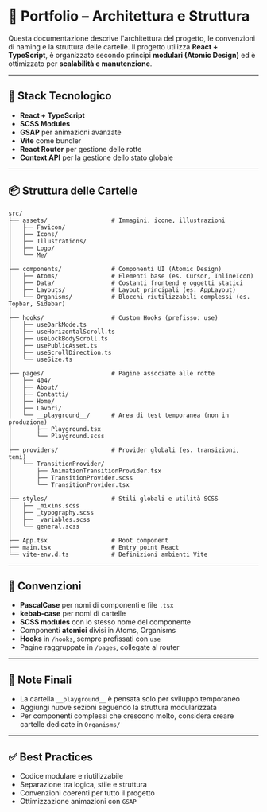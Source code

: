 # 📁 Portfolio – Architettura e Struttura

Questa documentazione descrive l'architettura del progetto, le convenzioni di naming e la struttura delle cartelle. Il progetto utilizza **React + TypeScript**, è organizzato secondo principi **modulari (Atomic Design)** ed è ottimizzato per **scalabilità e manutenzione**.

---

## 🚀 Stack Tecnologico

- **React + TypeScript**
- **SCSS Modules**
- **GSAP** per animazioni avanzate
- **Vite** come bundler
- **React Router** per gestione delle rotte
- **Context API** per la gestione dello stato globale

---

## 📦 Struttura delle Cartelle

```
src/
├── assets/                  # Immagini, icone, illustrazioni
│   ├── Favicon/
│   ├── Icons/
│   ├── Illustrations/
│   ├── Logo/
│   └── Me/
│
├── components/              # Componenti UI (Atomic Design)
│   ├── Atoms/               # Elementi base (es. Cursor, InlineIcon)
│   ├── Data/                # Costanti frontend e oggetti statici
│   ├── Layouts/             # Layout principali (es. AppLayout)
│   └── Organisms/           # Blocchi riutilizzabili complessi (es. Topbar, Sidebar)
│
├── hooks/                   # Custom Hooks (prefisso: use)
│   ├── useDarkMode.ts
│   ├── useHorizontalScroll.ts
│   ├── useLockBodyScroll.ts
│   ├── usePublicAsset.ts
│   ├── useScrollDirection.ts
│   └── useSize.ts
│
├── pages/                   # Pagine associate alle rotte
│   ├── 404/
│   ├── About/
│   ├── Contatti/
│   ├── Home/
│   ├── Lavori/
│   └── __playground__/      # Area di test temporanea (non in produzione)
│       ├── Playground.tsx
│       └── Playground.scss
│
├── providers/               # Provider globali (es. transizioni, temi)
│   └── TransitionProvider/
│       ├── AnimationTransitionProvider.tsx
│       ├── TransitionProvider.scss
│       └── TransitionProvider.tsx
│
├── styles/                  # Stili globali e utilità SCSS
│   ├── _mixins.scss
│   ├── _typography.scss
│   ├── _variables.scss
│   └── general.scss
│
├── App.tsx                  # Root component
├── main.tsx                 # Entry point React
└── vite-env.d.ts            # Definizioni ambienti Vite
```

---

## 📐 Convenzioni

- **PascalCase** per nomi di componenti e file `.tsx`
- **kebab-case** per nomi di cartelle
- **SCSS modules** con lo stesso nome del componente
- Componenti **atomici** divisi in Atoms, Organisms
- **Hooks** in `/hooks`, sempre prefissati con `use`
- Pagine raggruppate in `/pages`, collegate al router

---

## 🧠 Note Finali

- La cartella `__playground__` è pensata solo per sviluppo temporaneo
- Aggiungi nuove sezioni seguendo la struttura modularizzata
- Per componenti complessi che crescono molto, considera creare cartelle dedicate in `Organisms/`

---

## ✅ Best Practices

- Codice modulare e riutilizzabile
- Separazione tra logica, stile e struttura
- Convenzioni coerenti per tutto il progetto
- Ottimizzazione animazioni con `GSAP`
